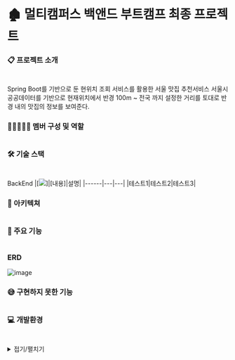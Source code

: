 # 🏚 멀티캠퍼스 백앤드 부트캠프 최종 프로젝트 

### 📋 프로젝트 소개
#

Spring Boot를 기반으로 둔 현위치 조회 서비스를 활용한 서울 맛집 추천서비스 서울시 공공데이터를 기반으로 현재위치에서 반경 100m ~ 전국 까지 설정한 거리를 토대로 반경 내의 맛집의 정보를 보여준다.



###  👨🏼‍🤝‍👨🏼 멤버 구성 및 역할
#


### 🛠 기술 스택
#
BackEnd
|[<img src="![68747470733a2f2f696d616765732e76656c6f672e696f2f696d616765732f787830686e2f706f73742f62313938373232392d353863352d343336612d386432382d3531326137663461623731382f3137354530323333353032343843383833372e6a706567](https://github.com/user-attachments/assets/ca69cd15-69f2-40ea-934d-783be153265c)
">]|[내용]|설명|
|------|---|---|
|테스트1|테스트2|테스트3|



### 📍 아키텍쳐
#



### 📌 주요 기능 
#




### ERD
![image](https://github.com/user-attachments/assets/949806f4-bcb4-4807-9c7e-035cd9fc84c9)


### 😅 구현하지 못한 기능
#

### 💻 개발환경
#

<details>
  <summary>
    접기/펼치기
  </summary>

- **JDK**
  - JAVA 17

- **프레임워크**
  - Spring Boot 3.x

- **빌드도구**
  - Gradle

- **개발도구**
  - Intellij IDEA (IDE)

- **기술 및 라이브러리**
  - MyBatis
  - Lombok
  - JSP
  - Naver Maps API

- **협업도구**
  - GitHub
  - ZOOM









  
  
</details>





